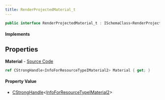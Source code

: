 ```yaml
---
title: RenderProjectedMaterial_t
---
```


```csharp
public interface RenderProjectedMaterial_t : ISchemaClass<RenderProjectedMaterial_t>, ISchemaField, ISchemaClass, INativeHandle
```

#### Implements

## Properties

**Material** - [Source Code](https://github.com/swiftly-solution/swiftlys2/blob/main/managed/src/SwiftlyS2.Generated/Schemas/Interfaces/RenderProjectedMaterial_t.cs#L16)

```csharp
ref CStrongHandle<InfoForResourceTypeIMaterial2> Material { get; }
```

#### Property Value

- [CStrongHandle](/docs/api/shared/natives/cstronghandle-1)<[InfoForResourceTypeIMaterial2](/docs/api/shared/schemadefinitions/infoforresourcetypeimaterial2)>

